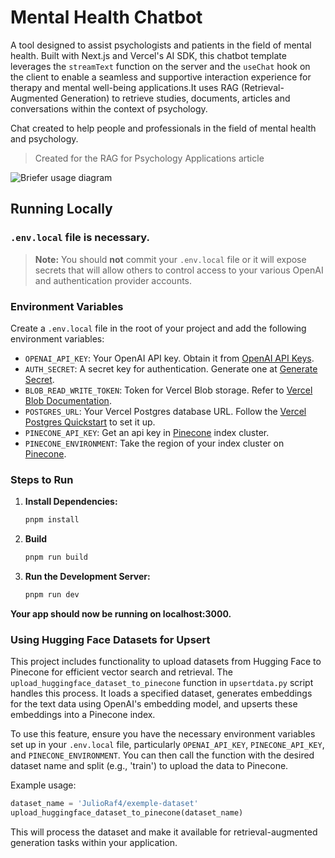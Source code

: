 # Mental Health Chatbot

A tool designed to assist psychologists and patients in the field of mental health. Built with Next.js and Vercel's AI SDK, this chatbot template leverages the `streamText` function on the server and the `useChat` hook on the client to enable a seamless and supportive interaction experience for therapy and mental well-being applications.It uses RAG (Retrieval-Augmented Generation) to retrieve studies, documents, articles and conversations within the context of psychology.

Chat created to help people and professionals in the field of mental health and psychology.

> Created for the RAG for Psychology Applications article

<picture align="center">
  <img align="center" alt="Briefer usage diagram" src="https://www.ucheck.co.uk/wp-content/uploads/mental-health-2313426_1280.png">
</picture>


## Running Locally

### `.env.local` file is necessary.

> **Note:** You should **not** commit your `.env.local` file or it will expose secrets that will allow others to control access to your various OpenAI and authentication provider accounts.

### Environment Variables

Create a `.env.local` file in the root of your project and add the following environment variables:

- `OPENAI_API_KEY`: Your OpenAI API key. Obtain it from [OpenAI API Keys](https://platform.openai.com/account/api-keys).
- `AUTH_SECRET`: A secret key for authentication. Generate one at [Generate Secret](https://generate-secret.vercel.app/32).
- `BLOB_READ_WRITE_TOKEN`: Token for Vercel Blob storage. Refer to [Vercel Blob Documentation](https://vercel.com/docs/storage/vercel-blob).
- `POSTGRES_URL`: Your Vercel Postgres database URL. Follow the [Vercel Postgres Quickstart](https://vercel.com/docs/storage/vercel-postgres/quickstart) to set it up.
- `PINECONE_API_KEY`: Get an api key in [Pinecone](https://app.pinecone.io/) index cluster.
- `PINECONE_ENVIRONMENT`: Take the region of your index cluster on [Pinecone](https://app.pinecone.io/).

### Steps to Run

1. **Install Dependencies:**

    ```bash
    pnpm install

2. **Build**
    ```bash
    pnpm run build

3. **Run the Development Server:**

    ```bash
    pnpm run dev

 **Your app should now be running on localhost:3000.**

### Using Hugging Face Datasets for Upsert

This project includes functionality to upload datasets from Hugging Face to Pinecone for efficient vector search and retrieval. The `upload_huggingface_dataset_to_pinecone` function in `upsertdata.py` script handles this process. It loads a specified dataset, generates embeddings for the text data using OpenAI's embedding model, and upserts these embeddings into a Pinecone index.

To use this feature, ensure you have the necessary environment variables set up in your `.env.local` file, particularly `OPENAI_API_KEY`, `PINECONE_API_KEY`, and `PINECONE_ENVIRONMENT`. You can then call the function with the desired dataset name and split (e.g., 'train') to upload the data to Pinecone.

Example usage:

```python
dataset_name = 'JulioRaf4/exemple-dataset'
upload_huggingface_dataset_to_pinecone(dataset_name)
```

This will process the dataset and make it available for retrieval-augmented generation tasks within your application.